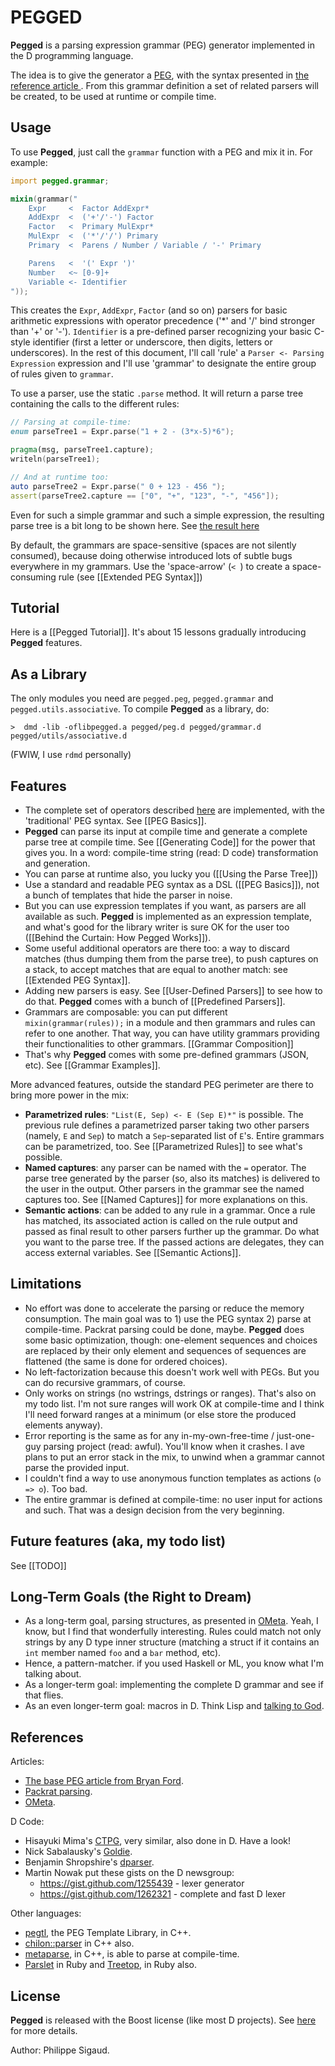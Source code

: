 PEGGED
======

**Pegged** is a parsing expression grammar (PEG) generator implemented in the D programming language. 

The idea is to give the generator a [PEG](en.wikipedia.org/wiki/Parsing_expression_grammar), with the syntax presented in [the reference article ](http://bford.info/pub/lang/peg). From this grammar definition a set of related parsers will be created, to be used at runtime or compile time.

Usage
-----

To use **Pegged**, just call the `grammar` function with a PEG and mix it in. For example:

```d
import pegged.grammar;

mixin(grammar(" 
    Expr     <  Factor AddExpr*
    AddExpr  <  ('+'/'-') Factor
    Factor   <  Primary MulExpr*
    MulExpr  <  ('*'/'/') Primary
    Primary  <  Parens / Number / Variable / '-' Primary

    Parens   <  '(' Expr ')'
    Number   <~ [0-9]+
    Variable <- Identifier
"));
```

This creates the `Expr`, `AddExpr`, `Factor` (and so on) parsers for basic arithmetic expressions with operator precedence ('*' and '/' bind stronger than '+' or '-'). `Identifier` is a pre-defined parser recognizing your basic C-style identifier (first a letter or underscore, then digits, letters or underscores). In the rest of this document, I'll call 'rule' a `Parser <- Parsing Expression` expression and I'll use 'grammar' to designate the entire group of rules given to `grammar`.

To use a parser, use the static `.parse` method. It will return a parse tree containing the calls to the different rules:

```d
// Parsing at compile-time:
enum parseTree1 = Expr.parse("1 + 2 - (3*x-5)*6");

pragma(msg, parseTree1.capture);
writeln(parseTree1);

// And at runtime too:
auto parseTree2 = Expr.parse(" 0 + 123 - 456 ");
assert(parseTree2.capture == ["0", "+", "123", "-", "456"]);
```

Even for such a simple grammar and such a simple expression, the resulting parse tree is a bit long to be shown here. See [the result here](https://github.com/PhilippeSigaud/Pegged/wiki/Parse-Result)

By default, the grammars are space-sensitive (spaces are not silently consumed), because doing otherwise introduced lots of subtle bugs everywhere in my grammars. Use the 'space-arrow' (`< `) to create a space-consuming rule (see [[Extended PEG Syntax]])

Tutorial
--------

Here is a [[Pegged Tutorial]]. It's about 15 lessons gradually introducing **Pegged** features.

As a Library
------------

The only modules you need are `pegged.peg`, `pegged.grammar` and `pegged.utils.associative`. To compile **Pegged** as a library, do:

```
>  dmd -lib -oflibpegged.a pegged/peg.d pegged/grammar.d pegged/utils/associative.d
```

(FWIW, I use `rdmd` personally)

Features
--------

* The complete set of operators described [here](en.wikipedia.org/wiki/Parsing_expression_grammar) are implemented, with the 'traditional' PEG syntax. See [[PEG Basics]].
* **Pegged** can parse its input at compile time and generate a complete parse tree at compile time. See [[Generating Code]] for the power that gives you. In a word: compile-time string (read: D code) transformation and generation.
* You can parse at runtime also, you lucky you ([[Using the Parse Tree]])
* Use a standard and readable PEG syntax as a DSL ([[PEG Basics]]), not a bunch of templates that hide the parser in noise.
* But you can use expression templates if you want, as parsers are all available as such. **Pegged** is implemented as an expression template, and what's good for the library writer is sure OK for the user too ([[Behind the Curtain: How Pegged Works]]).
* Some useful additional operators are there too: a way to discard matches (thus dumping them from the parse tree), to push captures on a stack, to accept matches that are equal to another match: see [[Extended PEG Syntax]].
* Adding new parsers is easy. See [[User-Defined Parsers]] to see how to do that. **Pegged** comes with a bunch of [[Predefined Parsers]].
* Grammars are composable: you can put different `mixin(grammar(rules));` in a module and then grammars and rules can refer to one another. That way, you can have utility grammars providing their functionalities to other grammars. [[Grammar Composition]]
* That's why **Pegged** comes with some pre-defined grammars (JSON, etc). See [[Grammar Examples]].

More advanced features, outside the standard PEG perimeter are there to bring more power in the mix:

* **Parametrized rules**: `"List(E, Sep) <- E (Sep E)*"` is possible. The previous rule defines a parametrized parser taking two other parsers (namely, `E` and `Sep`) to match a `Sep`-separated list of `E`'s.  Entire grammars can be parametrized, too. See [[Parametrized Rules]] to see what's possible.
* **Named captures**: any parser can be named with the `=` operator. The parse tree generated by the parser (so, also its matches) is delivered to the user in the output. Other parsers in the grammar see the named captures too. See [[Named Captures]] for more explanations on this.
* **Semantic actions**: can be added to any rule in a grammar. Once a rule has matched, its associated action is called on the rule output and passed as final result to other parsers further up the grammar. Do what you want to the parse tree. If the passed actions are delegates, they can access external variables. See [[Semantic Actions]].


Limitations
-----------

* No effort was done to accelerate the parsing or reduce the memory consumption. The main goal was to 1) use the PEG syntax 2) parse at compile-time. Packrat parsing could be done, maybe. **Pegged** does some basic optimization, though: one-element sequences and choices are replaced by their only element and sequences of sequences are flattened (the same is done for ordered choices).
* No left-factorization because this doesn't work well with PEGs. But you can do recursive grammars, of course.
* Only works on strings (no wstrings, dstrings or ranges). That's also on my todo list. I'm not sure ranges will work OK at compile-time and I think I'll need forward ranges at a minimum (or else store the produced elements anyway).
* Error reporting is the same as for any in-my-own-free-time / just-one-guy parsing project (read: awful). You'll know when it crashes. I ave plans to put an error stack in the mix, to unwind when a grammar cannot parse the provided input.
* I couldn't find a way to use anonymous function templates as actions (`o => o`). Too bad.
* The entire grammar is defined at compile-time: no user input for actions and such. That was a design decision from the very beginning.

Future features (aka, my todo list) 
-----------------------------------

See [[TODO]]

Long-Term Goals (the Right to Dream)
------------------------------------

* As a long-term goal, parsing structures, as presented in [OMeta](www.vpri.org/pdf/tr2007003_ometa.pdf). Yeah, I know, but I find that wonderfully interesting. Rules could match not only strings by any D type inner structure (matching a struct if it contains an `int` member named `foo` and a `bar` method, etc).
* Hence, a pattern-matcher. if you used Haskell or ML, you know what I'm talking about.
* As a longer-term goal: implementing the complete D grammar and see if that flies.
* As an even longer-term goal: macros in D. Think Lisp and [talking to God](http://xkcd.com/224/).

References
----------

Articles:

* [The base PEG article from Bryan Ford](http://bford.info/pub/lang/peg).
* [Packrat parsing](http://pdos.csail.mit.edu/~baford/packrat/icfp02/).
* [OMeta](www.vpri.org/pdf/tr2007003_ometa.pdf).

D Code:

* Hisayuki Mima's [CTPG](https://github.com/youkei/ctpg), very similar, also done in D. Have a look!
* Nick Sabalausky's [Goldie](http://www.dsource.org/projects/goldie).
* Benjamin Shropshire's [dparser](http://dsource.org/projects/scrapple/browser/trunk/dparser).
* Martin Nowak put these gists on the D newsgroup:
    - https://gist.github.com/1255439 - lexer generator
    - https://gist.github.com/1262321 - complete and fast D lexer

Other languages:

* [pegtl](http://code.google.com/p/pegtl/), the PEG Template Library, in C++.
* [chilon::parser](http://chilon.net/library.html) in C++ also.
* [metaparse](http://abel.web.elte.hu/mpllibs/metaparse/index.html), in C++, is able to parse at compile-time.
* [Parslet](http://kschiess.github.com/parslet/) in Ruby and [Treetop](http://treetop.rubyforge.org/), in Ruby also.

License
-------

**Pegged** is released with the Boost license (like most D projects). See [here](http://www.boost.org/LICENSE_1_0.txt) for more details.

Author: Philippe Sigaud.